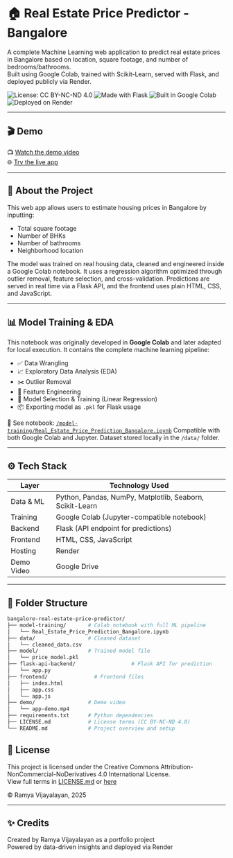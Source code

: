 # 🏠 Real Estate Price Predictor - Bangalore

A complete Machine Learning web application to predict real estate prices in Bangalore based on location, square footage, and number of bedrooms/bathrooms.  
Built using Google Colab, trained with Scikit-Learn, served with Flask, and deployed publicly via Render.  

![License: CC BY-NC-ND 4.0](https://img.shields.io/badge/License-CC%20BY--NC--ND%204.0-lightgrey)
![Made with Flask](https://img.shields.io/badge/Backend-Flask-blue)
![Built in Google Colab](https://img.shields.io/badge/Notebook-Google%20Colab-yellow)
![Deployed on Render](https://img.shields.io/badge/Hosted%20on-Render-green)

---

## 🎬 Demo

📺 [Watch the demo video](https://drive.google.com/file/d/1hx4aatWpMAmCRBfmODvfTPj2Z17UD0Qm/view?usp=sharing)  
🌐 [Try the live app](https://your-app-url.onrender.com)

---

## 🧠 About the Project

This web app allows users to estimate housing prices in Bangalore by inputting:

- Total square footage
- Number of BHKs
- Number of bathrooms
- Neighborhood location

The model was trained on real housing data, cleaned and engineered inside a Google Colab notebook. It uses a regression algorithm optimized through outlier removal, feature selection, and cross-validation. Predictions are served in real time via a Flask API, and the frontend uses plain HTML, CSS, and JavaScript.

---

## 📊 Model Training & EDA

This notebook was originally developed in **Google Colab** and later adapted for local execution. 
It contains the complete machine learning pipeline:

- ✅ Data Wrangling
- 📈 Exploratory Data Analysis (EDA)
- ✂️ Outlier Removal
- 🧪 Feature Engineering
- 🧠 Model Selection & Training (Linear Regression)
- 📦 Exporting model as `.pkl` for Flask usage

📁 See notebook: [`/model-training/Real_Estate_Price_Prediction_Bangalore.ipynb`](model-training/Real_Estate_Price_Prediction_Bangalore.ipynb)
Compatible with both Google Colab and Jupyter. 
Dataset stored locally in the `/data/` folder.

---

## ⚙️ Tech Stack

| Layer      | Technology Used              |
|------------|------------------------------|
| Data & ML  | Python, Pandas, NumPy, Matplotlib, Seaborn, Scikit-Learn |
| Training   | Google Colab (Jupyter-compatible notebook) |
| Backend    | Flask (API endpoint for predictions) |
| Frontend   | HTML, CSS, JavaScript |
| Hosting    | Render |
| Demo Video | Google Drive |

---

## 📁 Folder Structure

```bash
bangalore-real-estate-price-predictor/
├── model-training/       # Colab notebook with full ML pipeline
│   └── Real_Estate_Price_Prediction_Bangalore.ipynb
├── data/                 # Cleaned dataset 
│   └── cleaned_data.csv
├── model/                # Trained model file
│   └── price_model.pkl
├── flask-api-backend/                  # Flask API for prediction
│   └── app.py
├── frontend/               # Frontend files
│   ├── index.html
│   ├── app.css
│   └── app.js
├── demo/                 # Demo video 
│   └── app-demo.mp4
├── requirements.txt      # Python dependencies
├── LICENSE.md            # License terms (CC BY-NC-ND 4.0)
└── README.md             # Project overview and setup
```

## 📜 License

This project is licensed under the Creative Commons Attribution-NonCommercial-NoDerivatives 4.0 International License.  
View full terms in [LICENSE.md](LICENSE.md) or [here](https://creativecommons.org/licenses/by-nc-nd/4.0/)

© Ramya Vijayalayan, 2025

---

## ✨ Credits

Created by Ramya Vijayalayan as a portfolio project  
Powered by data-driven insights and deployed via Render

